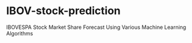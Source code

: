 # IBOV-stock-prediction
IBOVESPA Stock Market Share Forecast Using Various Machine Learning Algorithms
